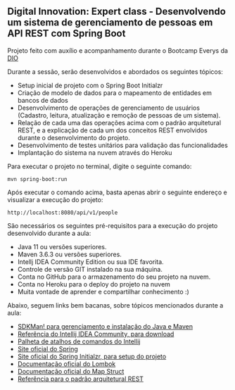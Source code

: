 <h2>Digital Innovation: Expert class - Desenvolvendo um sistema de gerenciamento de pessoas em API REST com Spring Boot</h2>

Projeto feito com auxílio e acompanhamento durante o Bootcamp Everys da [DIO](https://digitalinnovation.one/)

Durante a sessão, serão desenvolvidos e abordados os seguintes tópicos:

* Setup inicial de projeto com o Spring Boot Initialzr 
* Criação de modelo de dados para o mapeamento de entidades em bancos de dados
* Desenvolvimento de operações de gerenciamento de usuários (Cadastro, leitura, atualização e remoção de pessoas de um sistema).
* Relação de cada uma das operações acima com o padrão arquitetural REST, e a explicação de cada um dos conceitos REST envolvidos durante o desenvolvimento do projeto.
* Desenvolvimento de testes unitários para validação das funcionalidades
* Implantação do sistema na nuvem através do Heroku

Para executar o projeto no terminal, digite o seguinte comando:

```shell script
mvn spring-boot:run 
```

Após executar o comando acima, basta apenas abrir o seguinte endereço e visualizar a execução do projeto:

```
http://localhost:8080/api/v1/people
```


São necessários os seguintes pré-requisitos para a execução do projeto desenvolvido durante a aula:

* Java 11 ou versões superiores.
* Maven 3.6.3 ou versões superiores.
* Intellj IDEA Community Edition ou sua IDE favorita.
* Controle de versão GIT instalado na sua máquina.
* Conta no GitHub para o armazenamento do seu projeto na nuvem.
* Conta no Heroku para o deploy do projeto na nuvem
* Muita vontade de aprender e compartilhar conhecimento :)

Abaixo, seguem links bem bacanas, sobre tópicos mencionados durante a aula:

* [SDKMan! para gerenciamento e instalação do Java e Maven](https://sdkman.io/)
* [Referência do Intellij IDEA Community, para download](https://www.jetbrains.com/idea/download)
* [Palheta de atalhos de comandos do Intellij](https://resources.jetbrains.com/storage/products/intellij-idea/docs/IntelliJIDEA_ReferenceCard.pdf)
* [Site oficial do Spring](https://spring.io/)
* [Site oficial do Spring Initialzr, para setup do projeto](https://start.spring.io/)
* [Documentação oficial do Lombok](https://projectlombok.org/)
* [Documentação oficial do Map Struct](https://mapstruct.org/)
* [Referência para o padrão arquitetural REST](https://restfulapi.net/)




